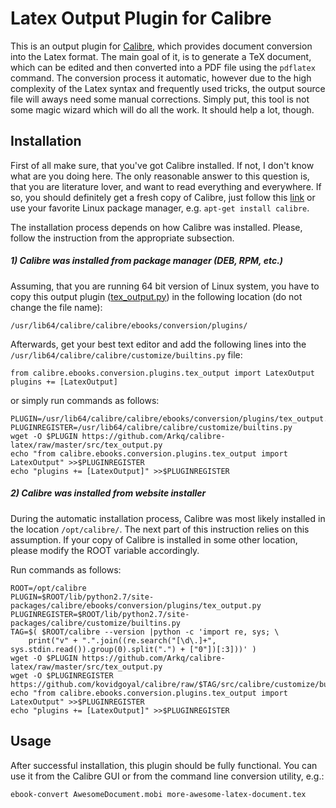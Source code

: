 Latex Output Plugin for Calibre
===============================

This is an output plugin for [Calibre](http://calibre-ebook.com/), which
provides document conversion into the Latex format. The main goal of it, is
to generate a TeX document, which can be edited and then converted into a
PDF file using the `pdflatex` command. The conversion process it automatic,
however due to the high complexity of the Latex syntax and frequently used
tricks, the output source file will aways need some manual corrections.
Simply put, this tool is not some magic wizard which will do all the work.
It should help a lot, though.


Installation
------------

First of all make sure, that you've got Calibre installed. If not, I don't
know what are you doing here. The only reasonable answer to this question is,
that you are literature lover, and want to read everything and everywhere.
If so, you should definitely get a fresh copy of Calibre, just follow this
[link](http://calibre-ebook.com/download) or use your favorite Linux package
manager, e.g. `apt-get install calibre`.

The installation process depends on how Calibre was installed. Please, follow
the instruction from the appropriate subsection.

##### 1) Calibre was installed from package manager (DEB, RPM, etc.)

Assuming, that you are running 64 bit version of Linux system, you have to
copy this output plugin ([tex\_output.py](https://github.com/Arkq/calibre-latex/raw/master/src/tex_output.py))
in the following location (do not change the file name):

	/usr/lib64/calibre/calibre/ebooks/conversion/plugins/

Afterwards, get your best text editor and add the following lines into the
`/usr/lib64/calibre/calibre/customize/builtins.py` file:

	from calibre.ebooks.conversion.plugins.tex_output import LatexOutput
	plugins += [LatexOutput]

or simply run commands as follows:

	PLUGIN=/usr/lib64/calibre/calibre/ebooks/conversion/plugins/tex_output.py
	PLUGINREGISTER=/usr/lib64/calibre/calibre/customize/builtins.py
	wget -O $PLUGIN https://github.com/Arkq/calibre-latex/raw/master/src/tex_output.py
	echo "from calibre.ebooks.conversion.plugins.tex_output import LatexOutput" >>$PLUGINREGISTER
	echo "plugins += [LatexOutput]" >>$PLUGINREGISTER

##### 2) Calibre was installed from website installer

During the automatic installation process, Calibre was most likely installed
in the location `/opt/calibre/`. The next part of this instruction relies on
this assumption. If your copy of Calibre is installed in some other location,
please modify the ROOT variable accordingly.

Run commands as follows:

	ROOT=/opt/calibre
	PLUGIN=$ROOT/lib/python2.7/site-packages/calibre/ebooks/conversion/plugins/tex_output.py
	PLUGINREGISTER=$ROOT/lib/python2.7/site-packages/calibre/customize/builtins.py
	TAG=$( $ROOT/calibre --version |python -c 'import re, sys; \
		print("v" + ".".join((re.search("[\d\.]+", sys.stdin.read()).group(0).split(".") + ["0"])[:3]))' )
	wget -O $PLUGIN https://github.com/Arkq/calibre-latex/raw/master/src/tex_output.py
	wget -O $PLUGINREGISTER https://github.com/kovidgoyal/calibre/raw/$TAG/src/calibre/customize/builtins.py
	echo "from calibre.ebooks.conversion.plugins.tex_output import LatexOutput" >>$PLUGINREGISTER
	echo "plugins += [LatexOutput]" >>$PLUGINREGISTER


Usage
-----

After successful installation, this plugin should be fully functional. You can
use it from the Calibre GUI or from the command line conversion utility, e.g.:

	ebook-convert AwesomeDocument.mobi more-awesome-latex-document.tex
